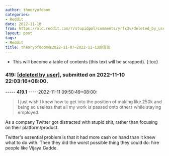 ```yaml
---
author: theoryofdoom
categories:
- Reddit
date: 2022-11-10
from: https://old.reddit.com/r/stupidpol/comments/yrfx3v/deleted_by_user/
layout: post
tags:
- Reddit
title: theoryofdoom在2022-11-07~2022-11-13的言论
---
```


* This will become a table of contents (this text will be scrapped).
{:toc}

### 419: [[deleted by user]](https://old.reddit.com/r/stupidpol/comments/yrfx3v/deleted_by_user/), submitted on 2022-11-10 22:03:16+08:00.

----- __419.1__ -----2022-11-11 09:50:49+08:00:

> I just wish I knew how to get into the position of making like 250k and being so useless that all my work is passed onto others while staying employed.

As a company Twitter got distracted with stupid shit, rather than focusing on their platform/product.

Twitter's essential problem is that it had more cash on hand than it knew what to do with.  Then they did the worst possible thing they could do: hire people like Vijaya Gadde.

